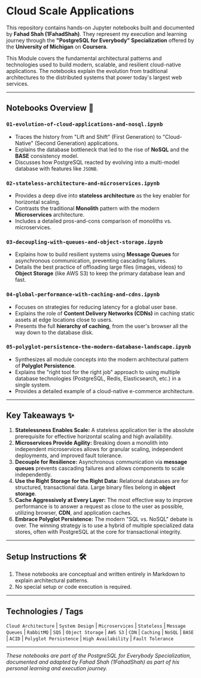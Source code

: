 # Cloud Scale Applications

This repository contains hands-on Jupyter notebooks built and documented by **Fahad Shah (1FahadShah)**. They represent my execution and learning journey through the **"PostgreSQL for Everybody" Specialization** offered by the **University of Michigan** on **Coursera**.

This Module covers the fundamental architectural patterns and technologies used to build modern, scalable, and resilient cloud-native applications. The notebooks explain the evolution from traditional architectures to the distributed systems that power today's largest web services.

---

## Notebooks Overview 📓

### `01-evolution-of-cloud-applications-and-nosql.ipynb`
- Traces the history from "Lift and Shift" (First Generation) to "Cloud-Native" (Second Generation) applications.
- Explains the database bottleneck that led to the rise of **NoSQL** and the **BASE** consistency model.
- Discusses how PostgreSQL reacted by evolving into a multi-model database with features like `JSONB`.

### `02-stateless-architecture-and-microservices.ipynb`
- Provides a deep dive into **stateless architecture** as the key enabler for horizontal scaling.
- Contrasts the traditional **Monolith** pattern with the modern **Microservices** architecture.
- Includes a detailed pros-and-cons comparison of monoliths vs. microservices.

### `03-decoupling-with-queues-and-object-storage.ipynb`
- Explains how to build resilient systems using **Message Queues** for asynchronous communication, preventing cascading failures.
- Details the best practice of offloading large files (images, videos) to **Object Storage** (like AWS S3) to keep the primary database lean and fast.

### `04-global-performance-with-caching-and-cdns.ipynb`
- Focuses on strategies for reducing latency for a global user base.
- Explains the role of **Content Delivery Networks (CDNs)** in caching static assets at edge locations close to users.
- Presents the full **hierarchy of caching**, from the user's browser all the way down to the database disk.

### `05-polyglot-persistence-the-modern-database-landscape.ipynb`
- Synthesizes all module concepts into the modern architectural pattern of **Polyglot Persistence**.
- Explains the "right tool for the right job" approach to using multiple database technologies (PostgreSQL, Redis, Elasticsearch, etc.) in a single system.
- Provides a detailed example of a cloud-native e-commerce architecture.

---

## Key Takeaways ✨

1.  **Statelessness Enables Scale:** A stateless application tier is the absolute prerequisite for effective horizontal scaling and high availability.
2.  **Microservices Provide Agility:** Breaking down a monolith into independent microservices allows for granular scaling, independent deployments, and improved fault tolerance.
3.  **Decouple for Resilience:** Asynchronous communication via **message queues** prevents cascading failures and allows components to scale independently.
4.  **Use the Right Storage for the Right Data:** Relational databases are for structured, transactional data. Large binary files belong in **object storage**.
5.  **Cache Aggressively at Every Layer:** The most effective way to improve performance is to answer a request as close to the user as possible, utilizing browser, **CDN**, and application caches.
6.  **Embrace Polyglot Persistence:** The modern "SQL vs. NoSQL" debate is over. The winning strategy is to use a hybrid of multiple specialized data stores, often with PostgreSQL at the core for transactional integrity.

---

## Setup Instructions 🛠️

1.  These notebooks are conceptual and written entirely in Markdown to explain architectural patterns.
2.  No special setup or code execution is required.

---

## Technologies / Tags

`Cloud Architecture` | `System Design` | `Microservices` | `Stateless` | `Message Queues` | `RabbitMQ` | `SQS` | `Object Storage` | `AWS S3` | `CDN` | `Caching` | `NoSQL` | `BASE` | `ACID` | `Polyglot Persistence` | `High Availability` | `Fault Tolerance`

---

*These notebooks are part of the PostgreSQL for Everybody Specialization, documented and adapted by Fahad Shah (1FahadShah) as part of his personal learning and execution journey.*
